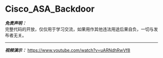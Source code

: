 # Cisco_ASA_Backdoor
***免责声明：***
<br>
完整代码的开放，仅仅用于学习交流，如果用作其他违法用途后果自负，一切与发布者无关。
<br>
***
***视频演示：***
https://www.youtube.com/watch?v=uARNdhRwVf8
